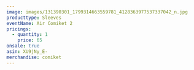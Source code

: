 ```yaml
---
image: images/131390301_1799314663559781_4128363977537337042_n.jpg
producttype: Sleeves
eventName: Air Comiket 2
pricings:
  - quantity: 1
    price: 65
onsale: true
asin: XU9jNy_E-
merchandise: comiket
---
```

